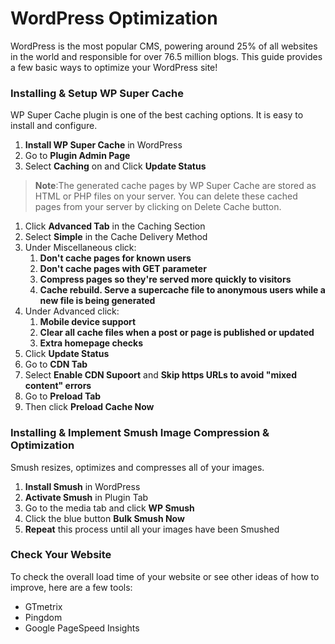 # WordPress Optimization
WordPress is the most popular CMS, powering around 25% of all websites in the world and responsible for over 76.5 million blogs. This guide provides a few basic ways to optimize your WordPress site!

### Installing & Setup WP Super Cache
WP Super Cache plugin is one of the best caching options. It is easy to install and configure.

1. **Install WP Super Cache** in WordPress
2. Go to **Plugin Admin Page**
3. Select **Caching** on and Click **Update Status**

>**Note**:The generated cache pages by WP Super Cache are stored as HTML or PHP files on your server. You can delete these cached pages from your server by clicking on Delete Cache button.

1. Click **Advanced Tab** in the Caching Section
2. Select **Simple** in the Cache Delivery Method
3. Under Miscellaneous click:
	1. **Don't cache pages for known users**
	2. **Don't cache pages with GET parameter**
	3. **Compress pages so they're served more quickly to visitors**
	4. **Cache rebuild. Serve a supercache file to anonymous users while a new file is being generated**
4. Under Advanced click:
	1. **Mobile device support**
	2. **Clear all cache files when a post or page is published or updated**
	3. **Extra homepage checks**
5. Click **Update Status**
6. Go to **CDN Tab**
7. Select **Enable CDN Supoort** and **Skip https URLs to avoid "mixed content" errors**
8. Go to **Preload Tab**
9. Then click **Preload Cache Now**

### Installing & Implement Smush Image Compression & Optimization
Smush resizes, optimizes and compresses all of your images. 

1. **Install Smush** in WordPress
2. **Activate Smush** in Plugin Tab
3. Go to the media tab and click **WP Smush**
3. Click the blue button **Bulk Smush Now**
4. **Repeat** this process until all your images have been Smushed

### Check Your Website

To check the overall load time of your website or see other ideas of how to improve, here are a few tools:

- GTmetrix
- Pingdom
- Google PageSpeed Insights